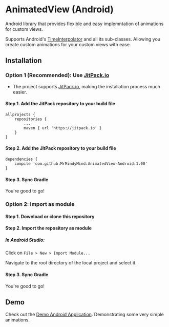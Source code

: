 # AnimatedView (Android)
Android library that provides flexible and easy implemntation of animations for custom views.

Supports Android's [TimeInterpolator](https://developer.android.com/reference/android/animation/TimeInterpolator.html) and all its sub-classes.
Allowing you create custom animations for your custom views with ease.

## Installation

### Option 1 (Recommended): Use [JitPack.io](https://jitpack.io/)
* The project supports [JitPack.io](https://jitpack.io/), making the installation process much easier.

#### Step 1. Add the JitPack repository to your build file

    allprojects {
        repositories {
            ...
            maven { url 'https://jitpack.io' }
        }
    }
    
#### Step 2. Add the JitPack repository to your build file

    dependencies {
        compile 'com.github.MrMindyMind:AnimatedView-Android:1.00'
    }
    
#### Step 3. Sync Gradle
You're good to go!

### Option 2: Import as module

#### Step 1. Download or clone this repository
#### Step 2. Import the repository as module

##### In Android Studio:
Click on `File > New > Import Module...`

Navigate to the root directory of the local project and select it.

#### Step 3. Sync Gradle
You're good to go!

## Demo
Check out the [Demo Android Application](https://github.com/MrMindyMind/AnimatedView-Demo-Android). Demonstrating some very simple animations.
